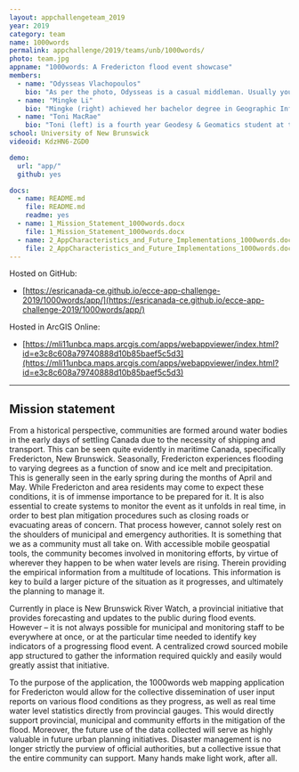```yaml
---
layout: appchallengeteam_2019
year: 2019
category: team
name: 1000words
permalink: appchallenge/2019/teams/unb/1000words/
photo: team.jpg
appname: "1000words: A Fredericton flood event showcase"
members:
  - name: "Odysseas Vlachopoulos"
    bio: "As per the photo, Odysseas is a casual middleman. Usually you can find him trying to bridge everyday people with science while struggling to bridge himself to academic reality. He is a Ph.D. Candidate in the University of New Brunswick, with profound interest in remote sensing and space science. He is currently conducting research in the scope of precision agriculture with experience in satellite and UAV image processing, machine learning and data analysis."
  - name: "Mingke Li"
    bio: "Mingke (right) achieved her bachelor degree in Geographic Information Science in China, where she generated great interests in geomatics. In her fourth year, she engaged in a study aboard program in the Faculty of Forestry and Environmental Management at the University of New Brunswick, and started a new chapter in both life and study. Mingke is now a master student, working on applying spatial analysis techniques in the context of forest ecology. Her thesis topic is on analyzing influence factors and spatial patterns of spruce budworm infestation in eastern Canada forests."
  - name: "Toni MacRae"
    bio: "Toni (left) is a fourth year Geodesy & Geomatics student at the University of New Brunswick. Her current study focus is culminating in a senior design project that aims to identify cyanobacteria in the Saint John River using remote sensing techniques. She is very active in her department, having served on the undergraduate society for the past three years. Her greatest wish is to use geospatial technology and techniques to sustainably serve underrepresented and marginalized communities."
school: University of New Brunswick
videoid: KdzHN6-ZGD0

demo:
  url: "app/"
  github: yes

docs:
  - name: README.md
    file: README.md
    readme: yes
  - name: 1_Mission_Statement_1000words.docx
    file: 1_Mission_Statement_1000words.docx
  - name: 2_AppCharacteristics_and_Future_Implementations_1000words.docx
    file: 2_AppCharacteristics_and_Future_Implementations_1000words.docx
---
```


Hosted on GitHub:

- [https://esricanada-ce.github.io/ecce-app-challenge-2019/1000words/app/](https://esricanada-ce.github.io/ecce-app-challenge-2019/1000words/app/)

Hosted in ArcGIS Online:

- [https://mli11unbca.maps.arcgis.com/apps/webappviewer/index.html?id=e3c8c608a79740888d10b85baef5c5d3](https://mli11unbca.maps.arcgis.com/apps/webappviewer/index.html?id=e3c8c608a79740888d10b85baef5c5d3)

---

## Mission statement

From a historical perspective, communities are formed around water bodies in the early days of settling Canada due to the necessity of shipping and transport. This can be seen quite evidently in maritime Canada, specifically Fredericton, New Brunswick. Seasonally, Fredericton experiences flooding to varying degrees as a function of snow and ice melt and precipitation. This is generally seen in the early spring during the months of April and May. While Fredericton and area residents may come to expect these conditions, it is of immense importance to be prepared for it. It is also essential to create systems to monitor the event as it unfolds in real time, in order to best plan mitigation procedures such as closing roads or evacuating areas of concern. That process however, cannot solely rest on the shoulders of municipal and emergency authorities. It is something that we as a community must all take on. With accessible mobile geospatial tools, the community becomes involved in monitoring efforts, by virtue of wherever they happen to be when water levels are rising. Therein providing the empirical information from a multitude of locations. This information is key to build a larger picture of the situation as it progresses, and ultimately the planning to manage it.  

Currently in place is New Brunswick River Watch, a provincial initiative that provides forecasting and updates to the public during flood events. However – it is not always possible for municipal and monitoring staff to be everywhere at once, or at the particular time needed to identify key indicators of a progressing flood event. A centralized crowd sourced mobile app structured to gather the information required quickly and easily would greatly assist that initiative.  

To the purpose of the application, the 1000words web mapping application for Fredericton would allow for the collective dissemination of user input reports on various flood conditions as they progress, as well as real time water level statistics directly from provincial gauges. This would directly support provincial, municipal and community efforts in the mitigation of the flood. Moreover, the future use of the data collected will serve as highly valuable in future urban planning initiatives. Disaster management is no longer strictly the purview of official authorities, but a collective issue that the entire community can support. Many hands make light work, after all.
